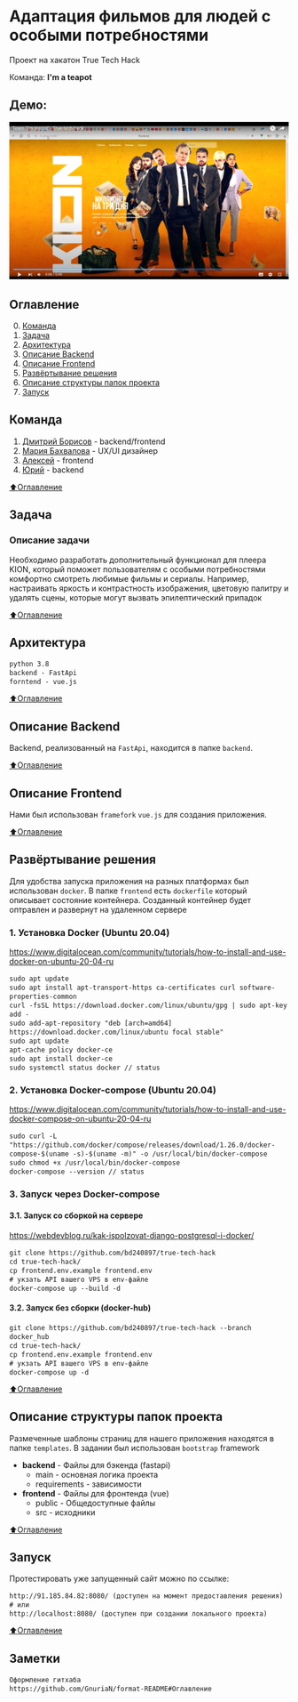 # Адаптация фильмов для людей с особыми потребностями
Проект на хакатон True Tech Hack

Команда: **I'm a teapot**

## Демо:
[![Watch the video](./materials/prototype_preview.png)](https://youtu.be/pJ4CKSHOHFk;)

## Оглавление
0. [Команда](#Команда)
1. [Задача](#Задача)
2. [Архитектура](#Архитектура)
3. [Описание Backend](#Описание-Backend)
4. [Описание Frontend](#Описание-Frontend)
5. [Развёртывание решения](#Развёртывание-решения)
6. [Описание структуры папок проекта](#Описание-структуры-папок-проекта)
7. [Запуск](#Запуск)

## Команда
1. [Дмитрий Борисов](https://t.me/DmitriiBorisov) - backend/frontend
2. [Мария Бахвалова](https://t.me/maria_bakhvalova) - UX/UI дизайнер
3. [Алексей](https://t.me/lesha271) - frontend
4. [Юрий](https://t.me/uikola) - backend

[:arrow_up:Оглавление](#Оглавление)

## Задача
### Описание задачи
Необходимо разработать дополнительный функционал для плеера KION, который поможет пользователям с особыми потребностями комфортно смотреть любимые фильмы и сериалы. Например, настраивать яркость и контрастность изображения, цветовую палитру и удалять сцены, которые могут вызвать эпилептический припадок

[:arrow_up:Оглавление](#Оглавление)

## Архитектура
    python 3.8
    backend - FastApi
    forntend - vue.js

[:arrow_up:Оглавление](#Оглавление)

## Описание Backend

Backend, реализованный на `FastApi`, находится в папке `backend`.

[:arrow_up:Оглавление](#Оглавление)

## Описание Frontend

Нами был использован `framefork` `vue.js` для создания приложения.

[:arrow_up:Оглавление](#Оглавление)

## Развёртывание решения

Для удобства запуска приложения на разных платформах был использован `docker`. В папке `frontend` есть `dockerfile` который описывает состояние контейнера. Созданный контейнер будет оптравлен и развернут на удаленном сервере

### 1. Установка Docker (Ubuntu 20.04) 
https://www.digitalocean.com/community/tutorials/how-to-install-and-use-docker-on-ubuntu-20-04-ru

    sudo apt update
    sudo apt install apt-transport-https ca-certificates curl software-properties-common
    curl -fsSL https://download.docker.com/linux/ubuntu/gpg | sudo apt-key add -
    sudo add-apt-repository "deb [arch=amd64] https://download.docker.com/linux/ubuntu focal stable"
    sudo apt update
    apt-cache policy docker-ce
    sudo apt install docker-ce
    sudo systemctl status docker // status

### 2. Установка Docker-compose (Ubuntu 20.04)
https://www.digitalocean.com/community/tutorials/how-to-install-and-use-docker-compose-on-ubuntu-20-04-ru

    sudo curl -L "https://github.com/docker/compose/releases/download/1.26.0/docker-compose-$(uname -s)-$(uname -m)" -o /usr/local/bin/docker-compose
    sudo chmod +x /usr/local/bin/docker-compose
    docker-compose --version // status


### 3. Запуск через Docker-compose

#### 3.1. Запуск со сборкой на сервере
https://webdevblog.ru/kak-ispolzovat-django-postgresql-i-docker/

    git clone https://github.com/bd240897/true-tech-hack
    cd true-tech-hack/
    cp frontend.env.example frontend.env
    # укзать API вашего VPS в env-файле
    docker-compose up --build -d 

#### 3.2. Запуск без сборки (docker-hub)

    git clone https://github.com/bd240897/true-tech-hack --branch docker_hub
    cd true-tech-hack/
    cp frontend.env.example frontend.env
    # укзать API вашего VPS в env-файле
    docker-compose up -d 

[:arrow_up:Оглавление](#Оглавление)

## Описание структуры папок проекта

Размеченные шаблоны страниц для нашего приложения находятся в папке `templates`.
В задании был использован `bootstrap` framework

- **backend** - Файлы для бэкенда (fastapi)
  - main - основная логика проекта
  - requirements - зависимости
- **frontend** - Файлы для фронтенда (vue)
  - public - Общедоступные файлы
  - src - исходники
  
[:arrow_up:Оглавление](#Оглавление)

## Запуск
Протестировать уже запущенный сайт можно по ссылке:</br>

    http://91.185.84.82:8080/ (доступен на момент предоставления решения)
    # или
    http://localhost:8080/ (доступен при создании локального проекта)

[:arrow_up:Оглавление](#Оглавление)

## Заметки
```
Оформление гитхаба
https://github.com/GnuriaN/format-README#Оглавление
```
